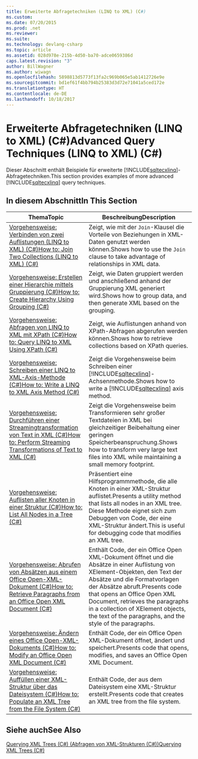```yaml
---
title: Erweiterte Abfragetechniken (LINQ to XML) (C#)
ms.custom: 
ms.date: 07/20/2015
ms.prod: .net
ms.reviewer: 
ms.suite: 
ms.technology: devlang-csharp
ms.topic: article
ms.assetid: 028d978e-215b-4d50-ba70-adce0659386d
caps.latest.revision: "3"
author: BillWagner
ms.author: wiwagn
ms.openlocfilehash: 5898813d5773f13fa2c969b065e5ab1412726e9e
ms.sourcegitcommit: bd1ef61f4bb794b25383d3d72e71041a5ced172e
ms.translationtype: HT
ms.contentlocale: de-DE
ms.lasthandoff: 10/18/2017
---
```

# <a name="advanced-query-techniques-linq-to-xml-c"></a><span data-ttu-id="125bc-102">Erweiterte Abfragetechniken (LINQ to XML) (C#)</span><span class="sxs-lookup"><span data-stu-id="125bc-102">Advanced Query Techniques (LINQ to XML) (C#)</span></span>
<span data-ttu-id="125bc-103">Dieser Abschnitt enthält Beispiele für erweiterte [!INCLUDE[sqltecxlinq](~/includes/sqltecxlinq-md.md)]-Abfragetechniken.</span><span class="sxs-lookup"><span data-stu-id="125bc-103">This section provides examples of more advanced [!INCLUDE[sqltecxlinq](~/includes/sqltecxlinq-md.md)] query techniques.</span></span>  
  
## <a name="in-this-section"></a><span data-ttu-id="125bc-104">In diesem Abschnitt</span><span class="sxs-lookup"><span data-stu-id="125bc-104">In This Section</span></span>  
  
|<span data-ttu-id="125bc-105">Thema</span><span class="sxs-lookup"><span data-stu-id="125bc-105">Topic</span></span>|<span data-ttu-id="125bc-106">Beschreibung</span><span class="sxs-lookup"><span data-stu-id="125bc-106">Description</span></span>|  
|-----------|-----------------|  
|[<span data-ttu-id="125bc-107">Vorgehensweise: Verbinden von zwei Auflistungen (LINQ to XML) (C#)</span><span class="sxs-lookup"><span data-stu-id="125bc-107">How to: Join Two Collections (LINQ to XML) (C#)</span></span>](../../../../csharp/programming-guide/concepts/linq/how-to-join-two-collections-linq-to-xml.md)|<span data-ttu-id="125bc-108">Zeigt, wie mit der `Join`-Klausel die Vorteile von Beziehungen in XML-Daten genutzt werden können.</span><span class="sxs-lookup"><span data-stu-id="125bc-108">Shows how to use the `Join` clause to take advantage of relationships in XML data.</span></span>|  
|[<span data-ttu-id="125bc-109">Vorgehensweise: Erstellen einer Hierarchie mittels Gruppierung (C#)</span><span class="sxs-lookup"><span data-stu-id="125bc-109">How to: Create Hierarchy Using Grouping (C#)</span></span>](../../../../csharp/programming-guide/concepts/linq/how-to-create-hierarchy-using-grouping.md)|<span data-ttu-id="125bc-110">Zeigt, wie Daten gruppiert werden und anschließend anhand der Gruppierung XML generiert wird.</span><span class="sxs-lookup"><span data-stu-id="125bc-110">Shows how to group data, and then generate XML based on the grouping.</span></span>|  
|[<span data-ttu-id="125bc-111">Vorgehensweise: Abfragen von LINQ to XML mit XPath (C#)</span><span class="sxs-lookup"><span data-stu-id="125bc-111">How to: Query LINQ to XML Using XPath (C#)</span></span>](../../../../csharp/programming-guide/concepts/linq/how-to-query-linq-to-xml-using-xpath.md)|<span data-ttu-id="125bc-112">Zeigt, wie Auflistungen anhand von XPath-Abfragen abgerufen werden können.</span><span class="sxs-lookup"><span data-stu-id="125bc-112">Shows how to retrieve collections based on XPath queries.</span></span>|  
|[<span data-ttu-id="125bc-113">Vorgehensweise: Schreiben einer LINQ to XML-Axis-Methode (C#)</span><span class="sxs-lookup"><span data-stu-id="125bc-113">How to: Write a LINQ to XML Axis Method (C#)</span></span>](../../../../csharp/programming-guide/concepts/linq/how-to-write-a-linq-to-xml-axis-method.md)|<span data-ttu-id="125bc-114">Zeigt die Vorgehensweise beim Schreiben einer [!INCLUDE[sqltecxlinq](~/includes/sqltecxlinq-md.md)]-Achsenmethode.</span><span class="sxs-lookup"><span data-stu-id="125bc-114">Shows how to write a [!INCLUDE[sqltecxlinq](~/includes/sqltecxlinq-md.md)] axis method.</span></span>|  
|[<span data-ttu-id="125bc-115">Vorgehensweise: Durchführen einer Streamingtransformation von Text in XML (C#)</span><span class="sxs-lookup"><span data-stu-id="125bc-115">How to: Perform Streaming Transformations of Text to XML (C#)</span></span>](../../../../csharp/programming-guide/concepts/linq/how-to-perform-streaming-transformations-of-text-to-xml.md)|<span data-ttu-id="125bc-116">Zeigt die Vorgehensweise beim Transformieren sehr großer Textdateien in XML bei gleichzeitiger Beibehaltung einer geringen Speicherbeanspruchung.</span><span class="sxs-lookup"><span data-stu-id="125bc-116">Shows how to transform very large text files into XML while maintaining a small memory footprint.</span></span>|  
|[<span data-ttu-id="125bc-117">Vorgehensweise: Auflisten aller Knoten in einer Struktur (C#)</span><span class="sxs-lookup"><span data-stu-id="125bc-117">How to: List All Nodes in a Tree (C#)</span></span>](../../../../csharp/programming-guide/concepts/linq/how-to-list-all-nodes-in-a-tree.md)|<span data-ttu-id="125bc-118">Präsentiert eine Hilfsprogrammmethode, die alle Knoten in einer XML-Struktur auflistet.</span><span class="sxs-lookup"><span data-stu-id="125bc-118">Presents a utility method that lists all nodes in an XML tree.</span></span> <span data-ttu-id="125bc-119">Diese Methode eignet sich zum Debuggen von Code, der eine XML-Struktur ändert.</span><span class="sxs-lookup"><span data-stu-id="125bc-119">This is useful for debugging code that modifies an XML tree.</span></span>|  
|[<span data-ttu-id="125bc-120">Vorgehensweise: Abrufen von Absätzen aus einem Office Open-XML-Dokument (C#)</span><span class="sxs-lookup"><span data-stu-id="125bc-120">How to: Retrieve Paragraphs from an Office Open XML Document (C#)</span></span>](../../../../csharp/programming-guide/concepts/linq/how-to-retrieve-paragraphs-from-an-office-open-xml-document.md)|<span data-ttu-id="125bc-121">Enthält Code, der ein Office Open XML-Dokument öffnet und die Absätze in einer Auflistung von XElement-Objekten, den Text der Absätze und die Formatvorlagen der Absätze abruft.</span><span class="sxs-lookup"><span data-stu-id="125bc-121">Presents code that opens an Office Open XML Document, retrieves the paragraphs in a collection of XElement objects, the text of the paragraphs, and the style of the paragraphs.</span></span>|  
|[<span data-ttu-id="125bc-122">Vorgehensweise: Ändern eines Office Open-XML-Dokuments (C#)</span><span class="sxs-lookup"><span data-stu-id="125bc-122">How to: Modify an Office Open XML Document (C#)</span></span>](../../../../csharp/programming-guide/concepts/linq/how-to-modify-an-office-open-xml-document.md)|<span data-ttu-id="125bc-123">Enthält Code, der ein Office Open XML-Dokument öffnet, ändert und speichert.</span><span class="sxs-lookup"><span data-stu-id="125bc-123">Presents code that opens, modifies, and saves an Office Open XML Document.</span></span>|  
|[<span data-ttu-id="125bc-124">Vorgehensweise: Auffüllen einer XML-Struktur über das Dateisystem (C#)</span><span class="sxs-lookup"><span data-stu-id="125bc-124">How to: Populate an XML Tree from the File System (C#)</span></span>](../../../../csharp/programming-guide/concepts/linq/how-to-populate-an-xml-tree-from-the-file-system.md)|<span data-ttu-id="125bc-125">Enthält Code, der aus dem Dateisystem eine XML-Struktur erstellt.</span><span class="sxs-lookup"><span data-stu-id="125bc-125">Presents code that creates an XML tree from the file system.</span></span>|  
  
## <a name="see-also"></a><span data-ttu-id="125bc-126">Siehe auch</span><span class="sxs-lookup"><span data-stu-id="125bc-126">See Also</span></span>  
 [<span data-ttu-id="125bc-127">Querying XML Trees (C#) (Abfragen von XML-Strukturen (C#))</span><span class="sxs-lookup"><span data-stu-id="125bc-127">Querying XML Trees (C#)</span></span>](../../../../csharp/programming-guide/concepts/linq/querying-xml-trees.md)
